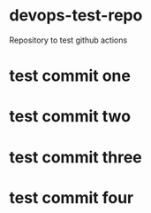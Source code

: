 # devops-test-repo

Repository to test github actions


# test commit one
# test commit two
# test commit three
# test commit four